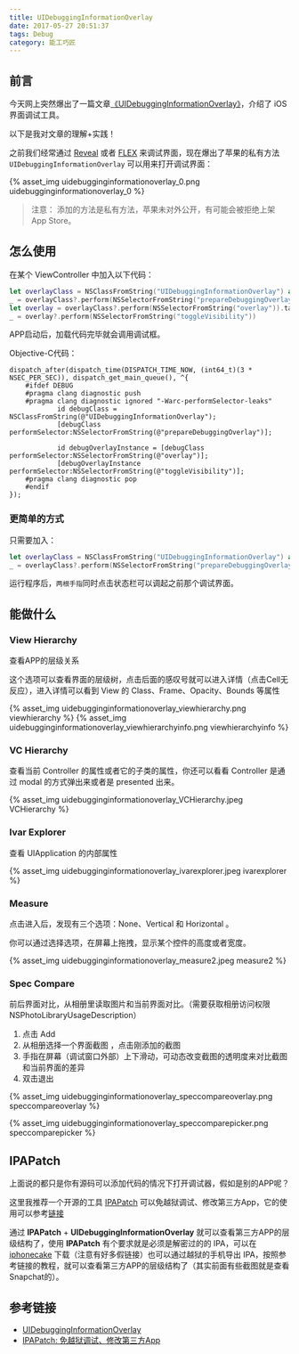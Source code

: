 ```yaml
---
title: UIDebuggingInformationOverlay
date: 2017-05-27 20:51:37
tags: Debug
category: 能工巧匠
---
```


## 前言

今天网上突然爆出了一篇文章[《UIDebuggingInformationOverlay》](http://ryanipete.com/blog/ios/swift/objective-c/uidebugginginformationoverlay/)，介绍了 iOS 界面调试工具。

以下是我对文章的理解+实践！

之前我们经常通过 [Reveal](https://revealapp.com/) 或者 [FLEX](https://github.com/Flipboard/FLEX) 来调试界面，现在爆出了苹果的私有方法 `UIDebuggingInformationOverlay` 可以用来打开调试界面：

{% asset_img uidebugginginformationoverlay_0.png uidebugginginformationoverlay_0 %}

> 注意：
> 添加的方法是私有方法，苹果未对外公开，有可能会被拒绝上架 App Store。

## 怎么使用

在某个 ViewController 中加入以下代码：

```swift
let overlayClass = NSClassFromString("UIDebuggingInformationOverlay") as? UIWindow.Type
_ = overlayClass?.perform(NSSelectorFromString("prepareDebuggingOverlay"))
let overlay = overlayClass?.perform(NSSelectorFromString("overlay")).takeUnretainedValue() as? UIWindow
_ = overlay?.perform(NSSelectorFromString("toggleVisibility"))
```

APP启动后，加载代码完毕就会调用调试框。

Objective-C代码：

```objc
dispatch_after(dispatch_time(DISPATCH_TIME_NOW, (int64_t)(3 * NSEC_PER_SEC)), dispatch_get_main_queue(), ^{
	#ifdef DEBUG
	#pragma clang diagnostic push
	#pragma clang diagnostic ignored "-Warc-performSelector-leaks"
	        id debugClass = NSClassFromString(@"UIDebuggingInformationOverlay");
	        [debugClass performSelector:NSSelectorFromString(@"prepareDebuggingOverlay")];
	        
	        id debugOverlayInstance = [debugClass performSelector:NSSelectorFromString(@"overlay")];
	        [debugOverlayInstance performSelector:NSSelectorFromString(@"toggleVisibility")];
	#pragma clang diagnostic pop
	#endif
});
```

### 更简单的方式

只需要加入：

```swift
let overlayClass = NSClassFromString("UIDebuggingInformationOverlay") as? UIWindow.Type
_ = overlayClass?.perform(NSSelectorFromString("prepareDebuggingOverlay"))
```

运行程序后，`两根手指`同时点击状态栏可以调起之前那个调试界面。

## 能做什么

### View Hierarchy 

查看APP的层级关系

这个选项可以查看界面的层级树，点击后面的感叹号就可以进入详情（点击Cell无反应），进入详情可以看到 View 的 Class、Frame、Opacity、Bounds 等属性

{% asset_img uidebugginginformationoverlay_viewhierarchy.png viewhierarchy %}
{% asset_img uidebugginginformationoverlay_viewhierarchyinfo.png viewhierarchyinfo %}

### VC Hierarchy 

查看当前 Controller 的属性或者它的子类的属性，你还可以看看 Controller 是通过 modal 的方式弹出来或者是 presented 出来。

{% asset_img uidebugginginformationoverlay_VCHierarchy.jpeg VCHierarchy %}

### Ivar Explorer

查看 UIApplication 的内部属性

{% asset_img uidebugginginformationoverlay_ivarexplorer.jpeg ivarexplorer %}

### Measure

点击进入后，发现有三个选项：None、Vertical 和 Horizontal 。

你可以通过选择选项，在屏幕上拖拽，显示某个控件的高度或者宽度。

{% asset_img uidebugginginformationoverlay_measure2.jpeg measure2 %}

### Spec Compare

前后界面对比，从相册里读取图片和当前界面对比。（需要获取相册访问权限NSPhotoLibraryUsageDescription）

1. 点击 Add 
2. 从相册选择一个界面截图 ，点击刚添加的截图
3. 手指在屏幕（调试窗口外部）上下滑动，可动态改变截图的透明度来对比截图和当前界面的差异 
4. 双击退出

{% asset_img uidebugginginformationoverlay_speccompareoverlay.png speccompareoverlay %}

{% asset_img uidebugginginformationoverlay_speccomparepicker.png speccomparepicker %}

## IPAPatch

上面说的都只是你有源码可以添加代码的情况下打开调试器，假如是别的APP呢？

这里我推荐一个开源的工具 [IPAPatch](https://github.com/Naituw/IPAPatch) 可以免越狱调试、修改第三方App，它的使用可以参考[链接](http://weibo.com/ttarticle/p/show?id=2309404086977153611942)

通过 **IPAPatch** + **UIDebuggingInformationOverlay** 就可以查看第三方APP的层级结构了，使用 **IPAPatch** 有个要求就是必须是解密过的的 IPA，可以在 [iphonecake](https://www.iphonecake.com) 下载（注意有好多假链接）也可以通过越狱的手机导出 IPA，按照参考链接的教程，就可以查看第三方APP的层级结构了（其实前面有些截图就是查看Snapchat的）。

## 参考链接

* [UIDebuggingInformationOverlay](http://ryanipete.com/blog/ios/swift/objective-c/uidebugginginformationoverlay/)
* [IPAPatch: 免越狱调试、修改第三方App](http://weibo.com/ttarticle/p/show?id=2309404086977153611942)









